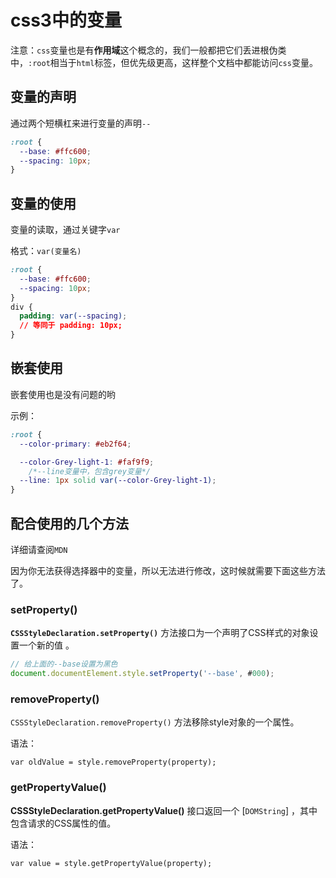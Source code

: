 # css3中的变量

注意：`css`变量也是有**作用域**这个概念的，我们一般都把它们丢进根伪类中，`:root`相当于`html`标签，但优先级更高，这样整个文档中都能访问`css`变量。



## 变量的声明

通过两个短横杠来进行变量的声明`--`

```css
:root {
  --base: #ffc600;
  --spacing: 10px;
}
```



## 变量的使用

变量的读取，通过关键字`var`

格式：`var(变量名)`

```css
:root {
  --base: #ffc600;
  --spacing: 10px;
}
div {
  padding: var(--spacing);
  // 等同于 padding: 10px;
}
```



## 嵌套使用

嵌套使用也是没有问题的哟

示例：

```css
:root {
  --color-primary: #eb2f64;

  --color-Grey-light-1: #faf9f9;
	/*--line变量中，包含grey变量*/
  --line: 1px solid var(--color-Grey-light-1);
}
```





## 配合使用的几个方法

详细请查阅`MDN`

因为你无法获得选择器中的变量，所以无法进行修改，这时候就需要下面这些方法了。

### setProperty()

**`CSSStyleDeclaration.setProperty()`** 方法接口为一个声明了CSS样式的对象设置一个新的值 。

```js
// 给上面的--base设置为黑色
document.documentElement.style.setProperty('--base', #000);
```

### removeProperty()

`CSSStyleDeclaration.removeProperty()` 方法移除style对象的一个属性。

语法：

```JS
var oldValue = style.removeProperty(property);
```

### getPropertyValue()

**CSSStyleDeclaration.getPropertyValue()** 接口返回一个 [`DOMString`] ，其中包含请求的CSS属性的值。

语法：

```JS
var value = style.getPropertyValue(property);
```


